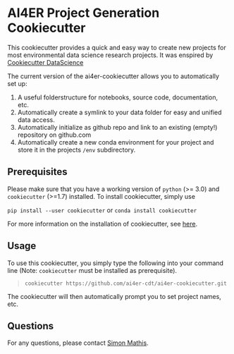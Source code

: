 # AI4ER Project Generation Cookiecutter
This cookiecutter provides a quick and easy way to create new projects for most environmental data science research projects. 
It was enspired by [Cookiecutter DataScience](https://drivendata.github.io/cookiecutter-data-science/)

The current version of the ai4er-cookiecutter allows you to automatically set up:
1. A useful folderstructure for notebooks, source code, documentation, etc.
2. Automatically create a symlink to your data folder for easy and unified data access.
3. Automatically initialize as github repo and link to an existing (empty!) repository on github.com
4. Automatically create a new conda environment for your project and store it in the projects `/env` subdirectory. 

## Prerequisites
Please make sure that you have a working version of `python` (>= 3.0) and `cookiecutter` (>=1.7) installed.
To install cookiecutter, simply use 

```pip install --user cookiecutter```
 or 
```conda install cookiecutter```

For more information on the installation of cookiecutter, see [here](https://cookiecutter.readthedocs.io/en/1.7.2/installation.html).

## Usage
To use this cookiecutter, you simply type the following into your command line (Note: `cookiecutter` must be installed as prerequisite).
> ```cookiecutter https://github.com/ai4er-cdt/ai4er-cookiecutter.git``` 

The cookiecutter will then automatically prompt you to set project names, etc.

## Questions
For any questions, please contact [Simon Mathis](mailto:svm34@cam.ac.uk).

